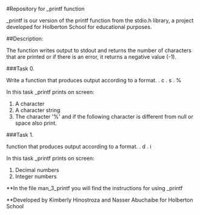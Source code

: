#Repository for _printf function

_printf is our version of the printf function from the stdio.h library, a project developed for Holberton School for educational purposes.


##Description:

The function writes output to stdout and returns the number of characters that are printed or if there is an error, it returns a negative value (-1).


###Task 0.

Write a function that produces output according to a format.
. c
. s
. %

In this task _printf prints on screen:
1. A character
2. A character string
3. The character '%' and if the following character is different from null or 
   space also print.

###Task 1.

function that produces output according to a format.
. d
. i

In this task _printf prints on screen:

1. Decimal numbers
2. Integer numbers

**In the file man_3_printf you will find the instructions for using _printf

**Developed by Kimberly Hinostroza and Nasser Abuchaibe for Holberton School

